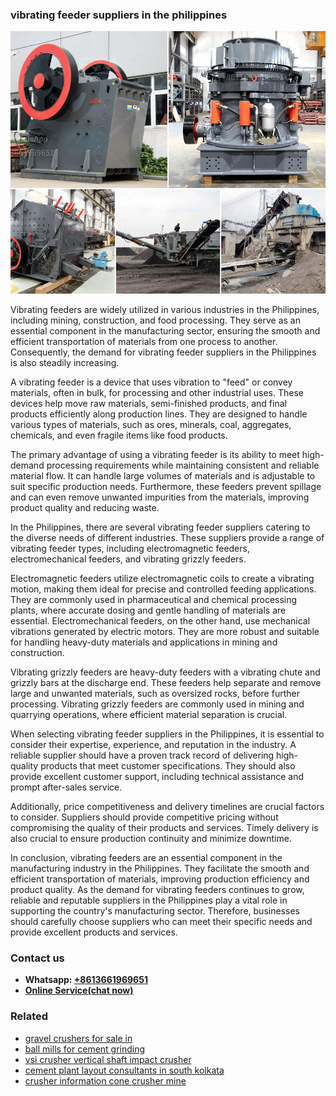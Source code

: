 <h3>vibrating feeder suppliers in the philippines</h3><img src='1706767738.jpg' alt=''><p>Vibrating feeders are widely utilized in various industries in the Philippines, including mining, construction, and food processing. They serve as an essential component in the manufacturing sector, ensuring the smooth and efficient transportation of materials from one process to another. Consequently, the demand for vibrating feeder suppliers in the Philippines is also steadily increasing.</p><p>A vibrating feeder is a device that uses vibration to "feed" or convey materials, often in bulk, for processing and other industrial uses. These devices help move raw materials, semi-finished products, and final products efficiently along production lines. They are designed to handle various types of materials, such as ores, minerals, coal, aggregates, chemicals, and even fragile items like food products.</p><p>The primary advantage of using a vibrating feeder is its ability to meet high-demand processing requirements while maintaining consistent and reliable material flow. It can handle large volumes of materials and is adjustable to suit specific production needs. Furthermore, these feeders prevent spillage and can even remove unwanted impurities from the materials, improving product quality and reducing waste.</p><p>In the Philippines, there are several vibrating feeder suppliers catering to the diverse needs of different industries. These suppliers provide a range of vibrating feeder types, including electromagnetic feeders, electromechanical feeders, and vibrating grizzly feeders.</p><p>Electromagnetic feeders utilize electromagnetic coils to create a vibrating motion, making them ideal for precise and controlled feeding applications. They are commonly used in pharmaceutical and chemical processing plants, where accurate dosing and gentle handling of materials are essential. Electromechanical feeders, on the other hand, use mechanical vibrations generated by electric motors. They are more robust and suitable for handling heavy-duty materials and applications in mining and construction.</p><p>Vibrating grizzly feeders are heavy-duty feeders with a vibrating chute and grizzly bars at the discharge end. These feeders help separate and remove large and unwanted materials, such as oversized rocks, before further processing. Vibrating grizzly feeders are commonly used in mining and quarrying operations, where efficient material separation is crucial.</p><p>When selecting vibrating feeder suppliers in the Philippines, it is essential to consider their expertise, experience, and reputation in the industry. A reliable supplier should have a proven track record of delivering high-quality products that meet customer specifications. They should also provide excellent customer support, including technical assistance and prompt after-sales service.</p><p>Additionally, price competitiveness and delivery timelines are crucial factors to consider. Suppliers should provide competitive pricing without compromising the quality of their products and services. Timely delivery is also crucial to ensure production continuity and minimize downtime.</p><p>In conclusion, vibrating feeders are an essential component in the manufacturing industry in the Philippines. They facilitate the smooth and efficient transportation of materials, improving production efficiency and product quality. As the demand for vibrating feeders continues to grow, reliable and reputable suppliers in the Philippines play a vital role in supporting the country's manufacturing sector. Therefore, businesses should carefully choose suppliers who can meet their specific needs and provide excellent products and services.</p><h3>Contact us</h3><ul><li><strong>Whatsapp:&nbsp;<a href="https://wa.me/8613661969651">+8613661969651</a></strong></li><li><a href="https://swt.shibang-china.com/?git&amp;zhl&amp;vibrating feeder suppliers in the philippines"><strong>Online Service(chat now)</strong></a></li></ul><h3>Related</h3><ul><li><a href='gravel crushers for sale in.md'>gravel crushers for sale in</a></li><li><a href='ball mills for cement grinding.md'>ball mills for cement grinding</a></li><li><a href='vsi crusher vertical shaft impact crusher.md'>vsi crusher vertical shaft impact crusher</a></li><li><a href='cement plant layout consultants in south kolkata.md'>cement plant layout consultants in south kolkata</a></li><li><a href='crusher information cone crusher mine.md'>crusher information cone crusher mine</a></li></ul>